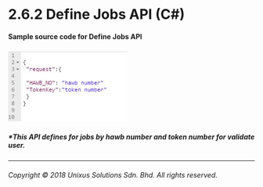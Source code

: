 # 2.6.2 Define Jobs API \(C\#\)

#### Sample source code for Define Jobs API

![](/assets/defjobjson.JPG)

##### \*This API defines for jobs by hawb number and token number for validate user.

---

###### Copyright © 2018 Unixus Solutions Sdn. Bhd. All rights reserved.



